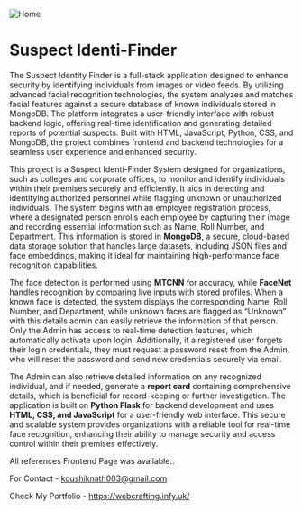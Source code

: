 
![Home](https://github.com/user-attachments/assets/7b6e30dd-bb30-4edd-b2a8-b61ca4127fe7)

# Suspect Identi-Finder 

The Suspect Identity Finder is a full-stack application designed to enhance security by identifying individuals from images or video feeds. By utilizing advanced facial recognition technologies, the system analyzes and matches facial features against a secure database of known individuals stored in MongoDB. The platform integrates a user-friendly interface with robust backend logic, offering real-time identification and generating detailed reports of potential suspects. Built with HTML, JavaScript, Python, CSS, and MongoDB, the project combines frontend and backend technologies for a seamless user experience and enhanced security. 

This project is a Suspect Identi-Finder System designed for organizations, such as colleges and corporate offices, to monitor and identify individuals within their premises securely and efficiently. It aids in detecting and identifying authorized personnel while flagging unknown or unauthorized individuals. The system begins with an employee registration process, where a designated person enrolls each employee by capturing their image and recording essential information such as Name, Roll Number, and Department. This information is stored in **MongoDB**, a secure, cloud-based data storage solution that handles large datasets, including JSON files and face embeddings, making it ideal for maintaining high-performance face recognition capabilities.

The face detection is performed using **MTCNN** for accuracy, while **FaceNet** handles recognition by comparing live inputs with stored profiles. When a known face is detected, the system displays the corresponding Name, Roll Number, and Department, while unknown faces are flagged as “Unknown” with this details admin can easily retrieve the information of that person. Only the Admin has access to real-time detection features, which automatically activate upon login. Additionally, if a registered user forgets their login credentials, they must request a password reset from the Admin, who will reset the password and send new credentials securely via email.

The Admin can also retrieve detailed information on any recognized individual, and if needed, generate a **report card** containing comprehensive details, which is beneficial for record-keeping or further investigation. The application is built on **Python Flask** for backend development and uses **HTML, CSS, and JavaScript** for a user-friendly web interface. This secure and scalable system provides organizations with a reliable tool for real-time face recognition, enhancing their ability to manage security and access control within their premises effectively.


All references Frontend Page was available..

For Contact - koushiknath003@gmail.com

Check My Portfolio - https://webcrafting.infy.uk/
